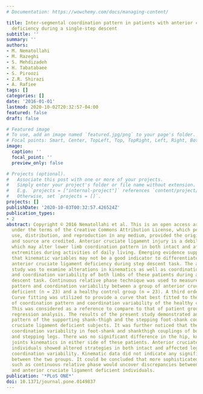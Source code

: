 ```yaml
---
# Documentation: https://wowchemy.com/docs/managing-content/

title: Inter-segmental coordination pattern in patients with anterior cruciate ligament
  deficiency during a single-step descent
subtitle: ''
summary: ''
authors:
- M. Nematollahi
- M. Razeghi
- S. Mehdizadeh
- H. Tabatabaee
- S. Piroozi
- Z.R. Shirazi
- A. Rafiee
tags: []
categories: []
date: '2016-01-01'
lastmod: 2020-10-02T20:32:57-04:00
featured: false
draft: false

# Featured image
# To use, add an image named `featured.jpg/png` to your page's folder.
# Focal points: Smart, Center, TopLeft, Top, TopRight, Left, Right, BottomLeft, Bottom, BottomRight.
image:
  caption: ''
  focal_point: ''
  preview_only: false

# Projects (optional).
#   Associate this post with one or more of your projects.
#   Simply enter your project's folder or file name without extension.
#   E.g. `projects = ["internal-project"]` references `content/project/deep-learning/index.md`.
#   Otherwise, set `projects = []`.
projects: []
publishDate: '2020-10-03T00:32:57.426524Z'
publication_types:
- 2
abstract: Copyright © 2016 Nematollahi et al. This is an open access article distributed
  under the terms of the Creative Commons Attribution License, which permits unrestricted
  use, distribution, and reproduction in any medium, provided the original author
  and source are credited. Anterior cruciate ligament injury is a debilitating pathology
  which may alter lower limb coordination pattern in both intact and affected lower
  extremities during activities of daily living. Emerging evidence supports the notion
  that kinematic variables may not be a good indicator to differentiate patients with
  anterior cruciate ligament deficiency during step descent task. The aim of the present
  study was to examine alterations in kinematics as well as coordination patterns
  and coordination variability of both limbs of these patients during a single step
  descent task. Continuous relative phase technique was used to measure coordination
  pattern and coordination variability between a group of anterior cruciate ligament
  deficient (n = 23) and a healthy control group (n = 23). A third order polynomial
  Curve fitting was utilized to provide a curve that best fitted to the data points
  of coordination pattern and coordination variability of the healthy control group.
  This was considered as a reference to compare to that of patient group using nonlinear
  regression analysis. The results of the present study demonstrated an altered coordination
  pattern of the supporting shank-thigh and the stepping foot-shank couplings in anterior
  cruciate ligament deficient subjects. It was further noticed that there was an increased
  coordination variability in foot-shank and shankthigh couplings of both supporting
  and stepping legs. There was no significant difference in the hip, knee and ankle
  joints kinematics in either side of these patients. Anterior cruciate ligament deficient
  individuals showed altered strategies in both intact and affected legs, with increased
  coordination variability. Kinematic data did not indicate any significant difference
  between the two groups. It could be concluded that more sophisticated dynamic approach
  such as continuous relative phase would uncover discrepancies between the healthy
  and anterior cruciate ligament deficient individuals.
publication: '*PLoS ONE*'
doi: 10.1371/journal.pone.0149837
---
```

